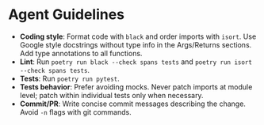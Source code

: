 # Agent Guidelines

- **Coding style**: Format code with `black` and order imports with `isort`. Use Google style docstrings without type info in the Args/Returns sections. Add type annotations to all functions.
- **Lint**: Run `poetry run black --check spans tests` and `poetry run isort --check spans tests`.
- **Tests**: Run `poetry run pytest`.
- **Tests behavior**: Prefer avoiding mocks. Never patch imports at module level; patch within individual tests only when necessary.
- **Commit/PR**: Write concise commit messages describing the change. Avoid `-n` flags with git commands.
